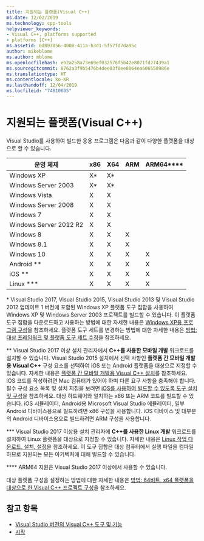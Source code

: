 ```yaml
---
title: 지원되는 플랫폼(Visual C++)
ms.date: 12/02/2019
ms.technology: cpp-tools
helpviewer_keywords:
- Visual C++, platforms supported
- platforms [C++]
ms.assetid: 0d893056-4008-411a-b3d1-5f57fd7da95c
author: mikeblome
ms.author: mblome
ms.openlocfilehash: eb2a258a73e69ef032576f5b42e8071fd27439a1
ms.sourcegitcommit: 8762a3f9b5476b4dee03f0ee8064ea606550986e
ms.translationtype: HT
ms.contentlocale: ko-KR
ms.lasthandoff: 12/04/2019
ms.locfileid: "74810605"
---
```

# <a name="supported-platforms-visual-c"></a>지원되는 플랫폼(Visual C++)

Visual Studio를 사용하여 빌드한 응용 프로그램은 다음과 같이 다양한 플랫폼을 대상으로 할 수 있습니다.

|운영 체제|x86|X64|ARM|ARM64\*\*\*\*|
|----------------------|---------|---------|---------|---------|
|Windows XP|X\*|X\*|||
|Windows Server 2003|X\*|X\*|||
|Windows Vista|X|X|||
|Windows Server 2008|X|X|||
|Windows 7|X|X|||
|Windows Server 2012 R2|X|X|||
|Windows 8|X|X|X||
|Windows 8.1|X|X|X||
|Windows 10|X|X|X|X|
|Android \*\*|X|X|X|X|
|iOS \*\*|X|X|X|X|
|Linux \*\*\*|X|X|X|X|

\* Visual Studio 2017, Visual Studio 2015, Visual Studio 2013 및 Visual Studio 2012 업데이트 1 버전에 포함된 Windows XP 플랫폼 도구 집합을 사용하여 Windows XP 및 Windows Server 2003 프로젝트를 빌드할 수 있습니다. 이 플랫폼 도구 집합을 다운로드하고 사용하는 방법에 대한 자세한 내용은 [Windows XP용 프로그램 구성](../build/configuring-programs-for-windows-xp.md)을 참조하세요. 플랫폼 도구 세트를 변경하는 방법에 대한 자세한 내용은 [방법: 대상 프레임워크 및 플랫폼 도구 세트 수정](../build/how-to-modify-the-target-framework-and-platform-toolset.md)을 참조하세요.

\*\* Visual Studio 2017 이상 설치 관리자에서 **C++를 사용한 모바일 개발** 워크로드를 설치할 수 있습니다. Visual Studio 2015 설치에서 선택 사항인 **플랫폼 간 모바일 개발용 Visual C++** 구성 요소를 선택하여 iOS 또는 Android 플랫폼을 대상으로 지정할 수 있습니다. 자세한 내용은 [플랫폼 간 모바일 개발용 Visual C++ 설치](/visualstudio/cross-platform/install-visual-cpp-for-cross-platform-mobile-development)를 참조하세요. IOS 코드를 작성하려면 Mac 컴퓨터가 있어야 하며 다른 요구 사항을 충족해야 합니다. 필수 구성 요소 목록 및 설치 지침을 보려면 [iOS를 사용하여 빌드할 수 있도록 도구 설치 및 구성](/visualstudio/cross-platform/install-and-configure-tools-to-build-using-ios)을 참조하세요. 대상 하드웨어와 일치하는 x86 또는 ARM 코드를 빌드할 수 있습니다. iOS 시뮬레이터, Android용 Microsoft Visual Studio 에뮬레이터, 일부 Android 디바이스용으로 빌드하려면 x86 구성을 사용합니다. iOS 디바이스 및 대부분의 Android 디바이스용으로 빌드하려면 ARM 구성을 사용합니다.

\*\*\* Visual Studio 2017 이상용 설치 관리자에 **C++를 사용한 Linux 개발** 워크로드를 설치하여 Linux 플랫폼을 대상으로 지정할 수 있습니다. 자세한 내용은 [Linux 작업 다운로드, 설치, 설정](../linux/download-install-and-setup-the-linux-development-workload.md)을 참조하세요. 이 도구 집합은 대상 컴퓨터에서 실행 파일을 컴파일하므로 지원되는 모든 아키텍처에 대해 빌드할 수 있습니다.

\*\*\*\* ARM64 지원은 Visual Studio 2017 이상에서 사용할 수 있습니다.

대상 플랫폼 구성을 설정하는 방법에 대한 자세한 내용은 [방법: 64비트, x64 플랫폼을 대상으로 한 Visual C++ 프로젝트 구성](../build/how-to-configure-visual-cpp-projects-to-target-64-bit-platforms.md)을 참조하세요.

## <a name="see-also"></a>참고 항목

- [Visual Studio 버전의 Visual C++ 도구 및 기능](visual-cpp-tools-and-features-in-visual-studio-editions.md)
- [시작](/visualstudio/ide/getting-started-with-cpp-in-visual-studio)
